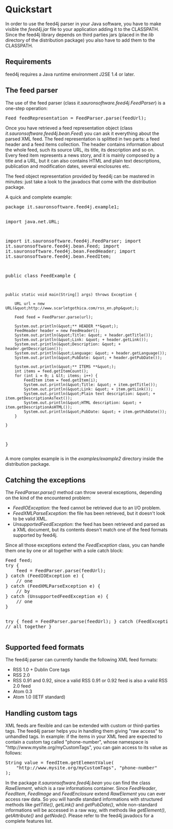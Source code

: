 <h1>Quickstart</h1>
<p>In order to use the feed4j parser in your Java software, you have to make visible the <em>feed4j.jar</em> file to your application adding it to the CLASSPATH. Since the feed4j library depends on third parties jars (placed in the <em>lib</em> directory of the distribution package) you also have to add them to the CLASSPATH. </p>
<h2>Requirements</h2>
<p>feed4j requires a Java runtime environment J2SE 1.4 or later.</p>
<h2>The feed parser</h2>
<p>The use of the feed parser (class <em>it.sauronsoftware.feed4j.FeedParser</em>) is a one-step operation: </p>
<pre>Feed feedRepresentation = FeedParser.parse(feedUrl);</pre>
<p>Once you have retrieved a feed representation object (class <em>it.sauronsoftware.feed4j.bean.Feed</em>) you can ask it everything about the parsed XML feed. The feed representation is splitted in two parts: a feed header and a feed items collection. The header contains information about the whole feed, such its source URL, its title, its description and so on. Every feed item represents a news story, and it is mainly composed by a title and a URL, but it can also contains HTML and plain text descriptions, publication and modification dates, several enclosures etc.</p>
<p>The feed object representation provided by feed4j can be mastered in minutes: just take a look to the javadocs that come with the distribution package.</p>
<p>A quick and complete example:</p>
<pre>package it.sauronsoftware.feed4j.example1;

import java.net.URL;

import it.sauronsoftware.feed4j.FeedParser;
import it.sauronsoftware.feed4j.bean.Feed;
import it.sauronsoftware.feed4j.bean.FeedHeader;
import it.sauronsoftware.feed4j.bean.FeedItem;

public class FeedExample {

	public static void main(String[] args) throws Exception {
		
		URL url = new URL(&quot;http://www.scarletgothica.com/rss_en.php&quot;);
		
		Feed feed = FeedParser.parse(url);
		
		System.out.println(&quot;** HEADER **&quot;);
		FeedHeader header = new FeedHeader();
		System.out.println(&quot;Title: &quot; + header.getTitle());
		System.out.println(&quot;Link: &quot; + header.getLink());
		System.out.println(&quot;Description: &quot; + header.getDescription());
		System.out.println(&quot;Language: &quot; + header.getLanguage());
		System.out.println(&quot;PubDate: &quot; + header.getPubDate());
		
		System.out.println(&quot;** ITEMS **&quot;);
		int items = feed.getItemCount();
		for (int i = 0; i &lt; items; i++) {
			FeedItem item = feed.getItem(i);
			System.out.println(&quot;Title: &quot; + item.getTitle());
			System.out.println(&quot;Link: &quot; + item.getLink());
			System.out.println(&quot;Plain text description: &quot; + item.getDescriptionAsText());
			System.out.println(&quot;HTML description: &quot; + item.getDescriptionAsHTML());
			System.out.println(&quot;PubDate: &quot; + item.getPubDate());
		}
		
	}

}</pre>
<p>A more complex example is in the <em>examples/example2</em> directory inside the distribution package.</p>
<h2>Catching the exceptions </h2>
<p>The <em>FeedParser.parse()</em> method can throw several exceptions, depending on the kind of the encountered problem:</p>
<ul>
  <li><em>FeedIOException</em>: the feed cannot be retrieved due to an I/O problem.</li>
  <li><em>FeedXMLParseException</em>: the file has been retrieved, but it doesn't look to be valid XML.</li>
  <li><em>UnsupportedFeedException</em>: the feed has been retrieved and parsed as a XML document, but its contents doesn't match one of the feed formats supported by feed4j.</li>
</ul>
<p>Since all those exceptions extend the <em>FeedException</em> class, you can handle them one by one or all together with a sole catch block:</p>
<pre>Feed feed;
try {
	feed = FeedParser.parse(feedUrl);
} catch (FeedIOException e) {
	// one
} catch (FeedXMLParseException e) {
	// by
} catch (UnsupportedFeedException e) {
	// one
}

try {
	feed = FeedParser.parse(feedUrl);
} catch (FeedException e) {
	// all together
}</pre>
<h2>Supported feed formats </h2>
<p>The feed4j parser can currently handle the following XML feed formats:</p>
<ul>
  <li>RSS 1.0 + Dublin Core tags</li>
  <li>RSS 2.0</li>
  <li>RSS 0.91 and 0.92, since a valid RSS 0.91 or 0.92 feed is also a valid RSS 2.0 feed</li>
  <li>Atom 0.3</li>
  <li>Atom 1.0 (IETF standard)</li>
</ul>
<h2>Handling custom tags</h2>
<p>XML feeds are flexible and can be extended with custom or third-parties tags. The feed4j parser helps you in handling them giving &quot;raw access&quot; to unhandled tags. In example: if the items in your XML feed are expected to contain a custom tag called &quot;phone-number&quot;, whose namespace is &quot;http://www.mysite.org/myCustomTags&quot;, you can gain access to its value as follows:</p>
<pre>String value = feedItem.getElementValue(
	"http://www.mysite.org/myCustomTags", "phone-number"
);</pre>
<p>In the package <em>it.sauronsoftware.feed4j.bean</em> you can find the class <em>RawElement</em>, which is a raw informations container. Since <em>FeedHeader</em>, <em>FeedItem</em>, <em>FeedImage</em> and <em>FeedEnclosure</em> extend <em>RawElement</em> you can ever access raw data. So you will handle standard informations with structured methods like <em>getTitle()</em>, <em>getLink()</em> and <em>getPubDate()</em>, while  non-standard informations will be accessed in a raw way, with methods like <em>getElement()</em>, <em>getAttribute()</em> and <em>getNode()</em>. Please refer to the feed4j javadocs for a  complete features list.</p>

